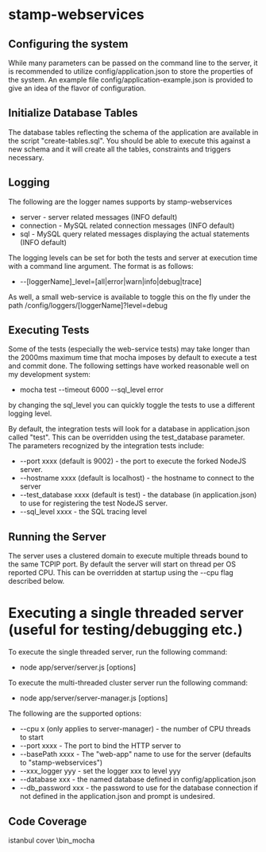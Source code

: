 ﻿# stamp-webservices


## Configuring the system
While many parameters can be passed on the command line to the server, it is recommended to utilize config/application.json to store 
the properties of the system.  An example file config/application-example.json is provided to give an idea of the flavor of configuration.


## Initialize Database Tables
The database tables reflecting the schema of the application are available in the script "create-tables.sql".  You should be able to execute this
against a new schema and it will create all the tables, constraints and triggers necessary.


## Logging

The following are the logger names supports by stamp-webservices
  * server - server related messages (INFO default)
  * connection - MySQL related connection messages (INFO default)
  * sql - MySQL query related messages displaying the actual statements (INFO default)

The logging levels can be set for both the tests and server at execution time with a command line argument.  The format is as follows:

  * --[loggerName]_level=[all|error|warn|info|debug|trace]
  
As well, a small web-service is available to toggle this on the fly under the path /config/loggers/[loggerName]?level=debug

## Executing Tests

Some of the tests (especially the web-service tests) may take longer than the 2000ms maximum time that mocha imposes by default to execute a test and commit done.  The following settings have worked reasonable well on my development system:

  * mocha test --timeout 6000 --sql_level error

by changing the sql_level you can quickly toggle the tests to use a different logging level.

By default, the integration tests will look for a database in application.json called "test".  This can be overridden using the test_database parameter.  The parameters recognized by the integration tests include:

  * --port xxxx (default is 9002) - the port to execute the forked NodeJS server.
  * --hostname xxxx (default is localhost) - the hostname to connect to the server 
  * --test_database xxxx (default is test) - the database (in application.json) to use for registering the test NodeJS server.
  * --sql_level xxxx - the SQL tracing level

## Running the Server

The server uses a clustered domain to execute multiple threads bound to the same TCPIP port.  By default the server will start on thread per OS reported CPU.  This can be overridden at startup using the --cpu flag described below.

# Executing a single threaded server (useful for testing/debugging etc.)

To execute the single threaded server, run the following command:

  * node app/server/server.js [options]

To execute the multi-threaded cluster server run the following command:

  * node app/server/server-manager.js [options]

The following are the supported options:

  * --cpu x (only applies to server-manager) - the number of CPU threads to start
  * --port xxxx - The port to bind the HTTP server to
  * --basePath xxxx - The "web-app" name to use for the server (defaults to "stamp-webservices")
  * --xxx_logger yyy - set the logger xxx to level yyy
  * --database xxx - the named database defined in config/application.json
  * --db_password xxx - the password to use for the database connection if not defined in the application.json and prompt is undesired.


## Code Coverage
istanbul cover <path to mocha>\bin\_mocha
